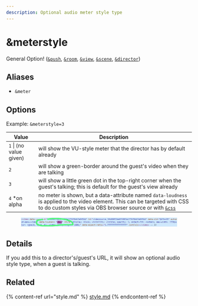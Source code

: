 ```yaml
---
description: Optional audio meter style type
---
```


# \&meterstyle

General Option! ([`&push`](../../source-settings/push.md), [`&room`](../../general-settings/room.md), [`&view`](../view-parameters/view.md), [`&scene`](../view-parameters/scene.md), [`&director`](../../viewers-settings/director.md))

## Aliases

* `&meter`

## Options

Example: `&meterstyle=3`

| Value                   | Description                                                                                                                                                                                      |
| ----------------------- | ------------------------------------------------------------------------------------------------------------------------------------------------------------------------------------------------ |
| `1` \| (no value given) | will show the VU-style meter that the director has by default already                                                                                                                            |
| `2`                     | will show a green-border around the guest's video when they are talking                                                                                                                          |
| `3`                     | will show a little green dot in the top-right corner when the guest's talking; this is default for the guest's view already                                                                      |
| `4` \*on alpha          | no meter is shown, but a data-attribute named `data-loudness` is applied to the video element. This can be targeted with CSS to do custom styles via OBS browser source or with [`&css`](css.md) |

<figure><img src="../../.gitbook/assets/image (4) (8).png" alt=""><figcaption></figcaption></figure>

## Details

If you add this to a director's/guest's URL, it will show an optional audio style type, when a guest is talking.

## Related

{% content-ref url="style.md" %}
[style.md](style.md)
{% endcontent-ref %}
